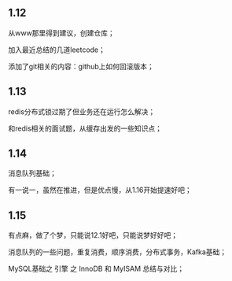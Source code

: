 ## 1.12

从www那里得到建议，创建仓库；

加入最近总结的几道leetcode；

添加了git相关的内容：github上如何回滚版本；

## 1.13

redis分布式锁过期了但业务还在运行怎么解决；

和redis相关的面试题，从缓存出发的一些知识点；

## 1.14

消息队列基础；

有一说一，虽然在推进，但是优点慢，从1.16开始提速好吧；

## 1.15

有点麻，做了个梦，只能说12.1好吧，只能说梦好好吧；

消息队列的一些问题，重复消费，顺序消费，分布式事务，Kafka基础；

MySQL基础之 引擎 之 InnoDB 和 MyISAM 总结与对比；